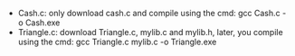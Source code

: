 - Cash.c: only download cash.c and compile using the cmd: gcc Cash.c -o Cash.exe
- Triangle.c: download Triangle.c, mylib.c and mylib.h, later, you compile using the cmd: gcc Triangle.c mylib.c -o Triangle.exe 
